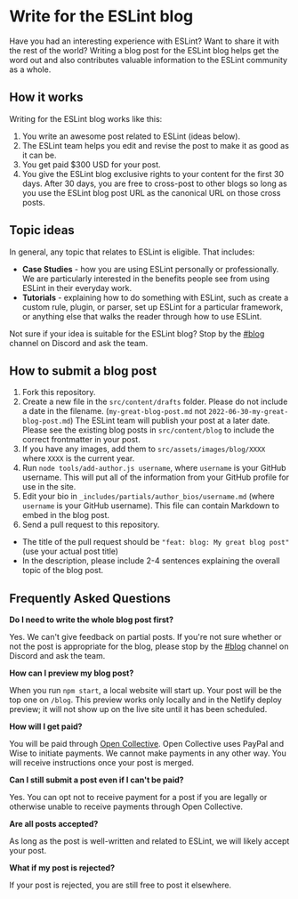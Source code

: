 # Write for the ESLint blog

Have you had an interesting experience with ESLint? Want to share it with the rest of the world? Writing a blog post for the ESLint blog helps get the word out and also contributes valuable information to the ESLint community as a whole.

## How it works

Writing for the ESLint blog works like this:

1. You write an awesome post related to ESLint (ideas below).
1. The ESLint team helps you edit and revise the post to make it as good as it can be.
1. You get paid $300 USD for your post.
1. You give the ESLint blog exclusive rights to your content for the first 30 days. After 30 days, you are free to cross-post to other blogs so long as you use the ESLint blog post URL as the canonical URL on those cross posts.

## Topic ideas

In general, any topic that relates to ESLint is eligible. That includes:

* **Case Studies** - how you are using ESLint personally or professionally. We are particularly interested in the benefits people see from using ESLint in their everyday work.
* **Tutorials** - explaining how to do something with ESLint, such as create a custom rule, plugin, or parser, set up ESLint for a particular framework, or anything else that walks the reader through how to use ESLint.

Not sure if your idea is suitable for the ESLint blog? Stop by the [#blog](https://eslint.org/chat/blog) channel on Discord and ask the team.

## How to submit a blog post

1. Fork this repository.
1. Create a new file in the `src/content/drafts` folder. Please do not include a date in the filename. (`my-great-blog-post.md` not `2022-06-30-my-great-blog-post.md`) The ESLint team will publish your post at a later date. Please see the existing blog posts in `src/content/blog` to include the correct frontmatter in your post.
1. If you have any images, add them to `src/assets/images/blog/XXXX` where `XXXX` is the current year.
1. Run `node tools/add-author.js username`, where `username` is your GitHub username. This will put all of the information from your GitHub profile for use in the site.
1. Edit your bio in `_includes/partials/author_bios/username.md` (where `username` is your GitHub username). This file can contain Markdown to embed in the blog post.
1. Send a pull request to this repository.
  * The title of the pull request should be `"feat: blog: My great blog post"` (use your actual post title)
  * In the description, please include 2-4 sentences explaining the overall topic of the blog post.

## Frequently Asked Questions

**Do I need to write the whole blog post first?**

Yes. We can't give feedback on partial posts. If you're not sure whether or not the post is appropriate for the blog, please stop by the [#blog](https://eslint.org/chat/blog) channel on Discord and ask the team.

**How can I preview my blog post?**

When you run `npm start`, a local website will start up. Your post will be the top one on `/blog`. This preview works only locally and in the Netlify deploy preview; it will not show up on the live site until it has been scheduled.

**How will I get paid?**

You will be paid through [Open Collective](https://opencollective.com/eslint). Open Collective uses PayPal and Wise to initiate payments. We cannot make payments in any other way. You will receive instructions once your post is merged.

**Can I still submit a post even if I can't be paid?**

Yes. You can opt not to receive payment for a post if you are legally or otherwise unable to receive payments through Open Collective.

**Are all posts accepted?**

As long as the post is well-written and related to ESLint, we will likely accept your post.

**What if my post is rejected?**

If your post is rejected, you are still free to post it elsewhere.
